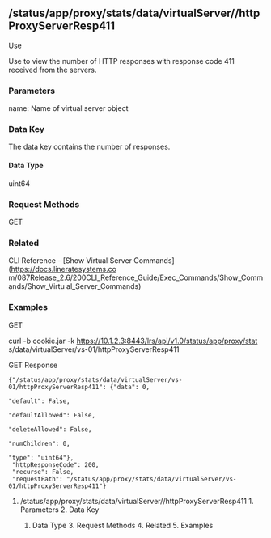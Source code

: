 ## /status/app/proxy/stats/data/virtualServer/<name>/httpProxyServerResp411

Use

Use to view the number of HTTP responses with response code 411 received from
the servers.

### Parameters

name: Name of virtual server object

### Data Key

The data key contains the number of responses.

#### Data Type

uint64

### Request Methods

GET

### Related

CLI Reference - [Show Virtual Server Commands](https://docs.lineratesystems.co
m/087Release_2.6/200CLI_Reference_Guide/Exec_Commands/Show_Commands/Show_Virtu
al_Server_Commands)

### Examples

GET

curl -b cookie.jar -k https://10.1.2.3:8443/lrs/api/v1.0/status/app/proxy/stat
s/data/virtualServer/vs-01/httpProxyServerResp411

GET Response

    
    
    {"/status/app/proxy/stats/data/virtualServer/vs-01/httpProxyServerResp411": {"data": 0,
                                                                               "default": False,
                                                                               "defaultAllowed": False,
                                                                               "deleteAllowed": False,
                                                                               "numChildren": 0,
                                                                               "type": "uint64"},
     "httpResponseCode": 200,
     "recurse": False,
     "requestPath": "/status/app/proxy/stats/data/virtualServer/vs-01/httpProxyServerResp411"}
    

  1. /status/app/proxy/stats/data/virtualServer/<name>/httpProxyServerResp411
    1. Parameters
    2. Data Key
      1. Data Type
    3. Request Methods
    4. Related
    5. Examples

